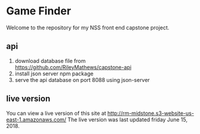 # Game Finder

Welcome to the repository for my NSS front end capstone project.

## api

1. download database file from https://github.com/RileyMathews/capstone-api
1. install json server npm package
1. serve the api database on port 8088 using json-server

## live version

You can view a live version of this site at http://rm-midstone.s3-website-us-east-1.amazonaws.com/
The live version was last updated friday June 15, 2018.